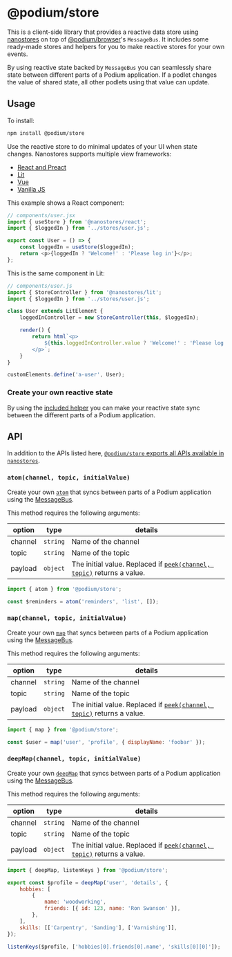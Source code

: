 # @podium/store

This is a client-side library that provides a reactive data store using [nanostores](https://github.com/nanostores/nanostores) on top of [@podium/browser](https://github.com/podium-lib/browser)'s `MessageBus`. It includes some ready-made stores and helpers for you to make reactive stores for your own events.

By using reactive state backed by `MessageBus` you can seamlessly share state between different parts of a Podium application. If a podlet changes the value of shared state, all other podlets using that value can update.

<!-- TODO: look into an existing nanostores plugin so we make something that fits the ecosystem -->

## Usage

To install:

```sh
npm install @podium/store
```

Use the reactive store to do minimal updates of your UI when state changes. Nanostores supports multiple view frameworks:

-   [React and Preact](https://github.com/nanostores/nanostores?tab=readme-ov-file#react--preact)
-   [Lit](https://github.com/nanostores/nanostores?tab=readme-ov-file#lit)
-   [Vue](https://github.com/nanostores/nanostores?tab=readme-ov-file#vue)
-   [Vanilla JS](https://github.com/nanostores/nanostores?tab=readme-ov-file#vanilla-js)

This example shows a React component:

```js
// components/user.jsx
import { useStore } from '@nanostores/react';
import { $loggedIn } from '../stores/user.js';

export const User = () => {
    const loggedIn = useStore($loggedIn);
    return <p>{loggedIn ? 'Welcome!' : 'Please log in'}</p>;
};
```

This is the same component in Lit:

```js
// components/user.js
import { StoreController } from '@nanostores/lit';
import { $loggedIn } from '../stores/user.js';

class User extends LitElement {
    loggedInController = new StoreController(this, $loggedIn);

    render() {
        return html`<p>
            ${this.loggedInController.value ? 'Welcome!' : 'Please log in'}
        </p>`;
    }
}

customElements.define('a-user', User);
```

### Create your own reactive state

By using the [included helper](#mapchannel-topic-initialvalue) you can make your reactive state sync between the different parts of a Podium application.

## API

In addition to the APIs listed here, [`@podium/store` exports all APIs available in `nanostores`](https://github.com/nanostores/nanostores?tab=readme-ov-file#guide).

### `atom(channel, topic, initialValue)`

Create your own [`atom`](https://github.com/nanostores/nanostores?tab=readme-ov-file#atoms) that syncs between parts of a Podium application using the [MessageBus](https://github.com/podium-lib/browser).

This method requires the following arguments:

| option  | type     | details                                                                                                                                              |
| ------- | -------- | ---------------------------------------------------------------------------------------------------------------------------------------------------- |
| channel | `string` | Name of the channel                                                                                                                                  |
| topic   | `string` | Name of the topic                                                                                                                                    |
| payload | `object` | The initial value. Replaced if [`peek(channel, topic)`](https://github.com/podium-lib/browser?tab=readme-ov-file#peekchannel-topic) returns a value. |

```js
import { atom } from '@podium/store';

const $reminders = atom('reminders', 'list', []);
```

### `map(channel, topic, initialValue)`

Create your own [`map`](https://github.com/nanostores/nanostores?tab=readme-ov-file#maps) that syncs between parts of a Podium application using the [MessageBus](https://github.com/podium-lib/browser).

This method requires the following arguments:

| option  | type     | details                                                                                                                                              |
| ------- | -------- | ---------------------------------------------------------------------------------------------------------------------------------------------------- |
| channel | `string` | Name of the channel                                                                                                                                  |
| topic   | `string` | Name of the topic                                                                                                                                    |
| payload | `object` | The initial value. Replaced if [`peek(channel, topic)`](https://github.com/podium-lib/browser?tab=readme-ov-file#peekchannel-topic) returns a value. |

```js
import { map } from '@podium/store';

const $user = map('user', 'profile', { displayName: 'foobar' });
```

### `deepMap(channel, topic, initialValue)`

Create your own [`deepMap`](https://github.com/nanostores/nanostores?tab=readme-ov-file#deep-maps) that syncs between parts of a Podium application using the [MessageBus](https://github.com/podium-lib/browser).

This method requires the following arguments:

| option  | type     | details                                                                                                                                              |
| ------- | -------- | ---------------------------------------------------------------------------------------------------------------------------------------------------- |
| channel | `string` | Name of the channel                                                                                                                                  |
| topic   | `string` | Name of the topic                                                                                                                                    |
| payload | `object` | The initial value. Replaced if [`peek(channel, topic)`](https://github.com/podium-lib/browser?tab=readme-ov-file#peekchannel-topic) returns a value. |

```js
import { deepMap, listenKeys } from '@podium/store';

export const $profile = deepMap('user', 'details', {
    hobbies: [
        {
            name: 'woodworking',
            friends: [{ id: 123, name: 'Ron Swanson' }],
        },
    ],
    skills: [['Carpentry', 'Sanding'], ['Varnishing']],
});

listenKeys($profile, ['hobbies[0].friends[0].name', 'skills[0][0]']);
```
